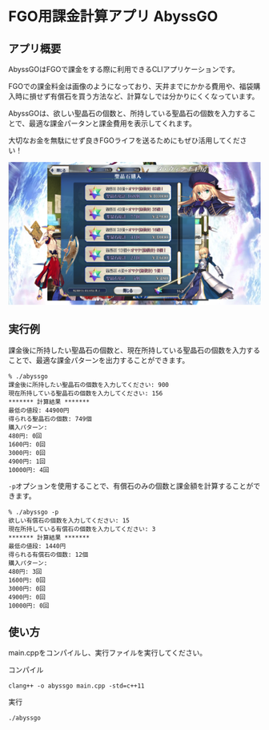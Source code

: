 # FGO用課金計算アプリ AbyssGO

## アプリ概要

AbyssGOはFGOで課金をする際に利用できるCLIアプリケーションです。

FGOでの課金料金は画像のようになっており、天井までにかかる費用や、福袋購入時に損せず有償石を買う方法など、計算なしでは分かりにくくなっています。

AbyssGOは、欲しい聖晶石の個数と、所持している聖晶石の個数を入力することで、最適な課金パータンと課金費用を表示してくれます。

大切なお金を無駄にせず良きFGOライフを送るためにもぜひ活用してください！

![課金画面](img/charges_list.png)

## 実行例

課金後に所持したい聖晶石の個数と、現在所持している聖晶石の個数を入力することで、最適な課金パターンを出力することができます。

```
% ./abyssgo                                         
課金後に所持したい聖晶石の個数を入力してください: 900
現在所持している聖晶石の個数を入力してください: 156
******* 計算結果 *******
最低の値段: 44900円
得られる聖晶石の個数: 749個
購入パターン:
480円: 0回
1600円: 0回
3000円: 0回
4900円: 1回
10000円: 4回
```

`-p`オプションを使用することで、有償石のみの個数と課金額を計算することができます。

```
% ./abyssgo -p
欲しい有償石の個数を入力してください: 15
現在所持している有償石の個数を入力してください: 3
******* 計算結果 *******
最低の値段: 1440円
得られる有償石の個数: 12個
購入パターン:
480円: 3回
1600円: 0回
3000円: 0回
4900円: 0回
10000円: 0回
```

## 使い方

main.cppをコンパイルし、実行ファイルを実行してください。

コンパイル
```
clang++ -o abyssgo main.cpp -std=c++11
```

実行
```
./abyssgo
```
